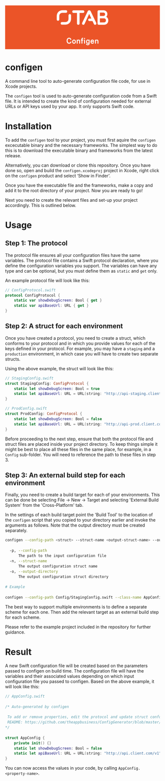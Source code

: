 ![The App Business](Assets/logo.png)

# configen

A command line tool to auto-generate configuration file code, for use in Xcode projects.

The `configen` tool is used to auto-generate configuration code from a Swift file. It is intended to
create the kind of configuration needed for external URLs or API keys used by your app. It only supports Swift code.

# Installation

To add the `configen` tool to your project, you must first aquire the `configen` excecutable binary and the necessary frameworks. The simplest way to do this is to download the executable binary and frameworks from the latest release.

Alternatively, you can download or clone this repository. Once you have done so, open and build the `configen.xcodeproj` project in Xcode, right click on the `configen` product and select ‘Show in Finder’.

Once you have the executable file and the frameworks, make a copy and add it to the root directory of your project. Now you are ready to go! 

Next you need to create the relevant files and set-up your project accordingly. This is outlined below.

# Usage

## Step 1: The protocol

The protocol file ensures all your configuration files have the same variables. The protocol file contains a Swift protocol declaration, where you define the configuration variables you support. The variables can have any type and can be optional, but you must define them as `static` and `get` only.

An example protocol file will look like this:

```swift
// ConfigProtocol.swift
protocol ConfigProtocol {
    static var showDebugScreen: Bool { get }
    static var apiBaseUrl: URL { get }
}
```

## Step 2: A struct for each environment

Once you have created a protocol, you need to create a struct, which conforms to your protocol and in which you provide values for each of the keys defined in your protocol. For example, you may have a `staging` and a `production` environment, in which case you will have to create two separate structs.

Using the above example, the struct will look like this: 

```swift
// StagingConfig.swift
struct StagingConfig: ConfigProtocol {
	static let showDebugScreen: Bool = true
	static let apiBaseUrl: URL = URL(string: "http://api-staging.client.com/v1")!
}
```

```swift
// ProdConfig.swift
struct ProdConfig: ConfigProtocol {
	static let showDebugScreen: Bool = false
	static let apiBaseUrl: URL = URL(string: "http://api-prod.client.com/v1")!
}
```

Before proceeding to the next step, ensure that both the protocol file and struct files are placed inside your project directory. To keep things simple it might be best to place all these files in the same place, for example, in a `Config` sub-folder. You will need to reference the path to these files in step 3. 

## Step 3: An external build step for each environment

Finally, you need to create a build target for each of your environments. This can be done be selecting File -> New -> Target and selecting 'External Build System' from the 'Cross-Platform' tab.

In the settings of each build target point the 'Build Tool' to the location of the `configen` script that you copied to your directory earlier and invoke the arguments as follows. Note that the output directory must be created separately.

```sh
configen --config-path <struct> --struct-name <output-struct-name> --output-directory <output-directory>

  -p, --config-path
      The path to the input configuration file
  -n, --struct-name
      The output configuration struct name
  -o, --output-directory
      The output configuration struct directory

# Example

configen --config-path Config/StagingConfig.swift --class-name AppConfig --output-directory Config

```

The best way to support multiple environments is to define a separate scheme for each one. Then add the relevant target as an external build step for each scheme.

Please refer to the example project included in the repository for further guidance.

# Result

A new Swift configuration file will be created based on the parameters passed to configen on build time. The configuration file will have the variables and their associated values depending on which input configuration file you passed to configen. Based on the above example, it will look like this:

```swift
// AppConfig.swift

/* Auto-generated by configen

 To add or remove properties, edit the protocol and update struct conformance.
 README: https://github.com/theappbusiness/ConfigGenerator/blob/master/README.md
*/

struct AppConfig {
	private init() {}
	static let showDebugScreen: Bool = false
	static let apiBaseUrl: URL = URL(string: "http://api.client.com/v1")
}
```

You can now access the values in your code, by calling `AppConfig.<property-name>`.